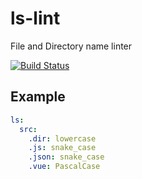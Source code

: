 # ls-lint

File and Directory name linter

[![Build Status](http://ci.loeffel.io/api/badges/loeffel-io/ls-lint/status.svg)](http://ci.loeffel.io/loeffel-io/ls-lint)
 
## Example

```yaml
ls:
  src:
    .dir: lowercase
    .js: snake_case
    .json: snake_case
    .vue: PascalCase
```


